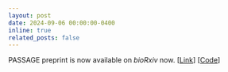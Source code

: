 ```yaml
---
layout: post
date: 2024-09-06 00:00:00-0400
inline: true
related_posts: false
---
```


PASSAGE preprint is now available on *bioRxiv* now. [[Link](https://www.biorxiv.org/content/10.1101/2024.09.06.611564v1)] [[Code](https://github.com/gao-lab/PASSAGE)]